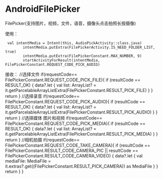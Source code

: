 # AndroidFilePicker
FilePicker(支持图片，视频，文件，语音，摄像头点击拍照长按摄像)

使用：
```
 val intentMedia = Intent(this, AudioPickActivity::class.java)
        intentMedia.putExtra(FilePickerActivity.IS_NEED_FOLDER_LIST, true)
        intentMedia.putExtra(FilePickerConstant.MAX_NUMBER, 9)
        startActivityForResult(intentMedia, FilePickerConstant.REQUEST_CODE_PICK_AUDIO)
 ```
        
接收：
 //选择文件
        if(requestCode== FilePickerConstant.REQUEST_CODE_PICK_FILE){
            if (resultCode == RESULT_OK) {
                data?.let {
                    val list: ArrayList<NormalFile>? = it.getParcelableArrayListExtra<NormalFile>(FilePickerConstant.RESULT_PICK_FILE)
                }
            }
            return
        }
        //选择录音
        if(requestCode== FilePickerConstant.REQUEST_CODE_PICK_AUDIO){
            if (resultCode == RESULT_OK) {
                data?.let {
                    val list: ArrayList<AudioFile>? = it.getParcelableArrayListExtra<AudioFile>(FilePickerConstant.RESULT_PICK_AUDIO)
                }
            }
            return
        }
        //选择媒体 图片和视频
        if(requestCode== FilePickerConstant.REQUEST_CODE_PICK_MEDIA){
            if (resultCode == RESULT_OK) {
                data?.let {
                    val list: ArrayList<MediaFile>? = it.getParcelableArrayListExtra<MediaFile>(FilePickerConstant.RESULT_PICK_MEDIA)
                }
            }
            return
        }
        //相机拍摄
        if(requestCode== FilePickerConstant.REQUEST_CODE_TAKE_CAMERA){
            if (resultCode == FilePickerConstant.RESULT_CODE_CAMERA_PIC || resultCode == FilePickerConstant.RESULT_CODE_CAMERA_VIDEO) {
                data?.let {
                    val mediaFile: MediaFile = it.extras?.get((FilePickerConstant.RESULT_PICK_CAMERA)) as MediaFile
                }
            }
            return
        }
    }
